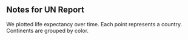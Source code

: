## Notes for UN Report

We plotted life expectancy over time.
Each point represents a country.
Continents are grouped by color.